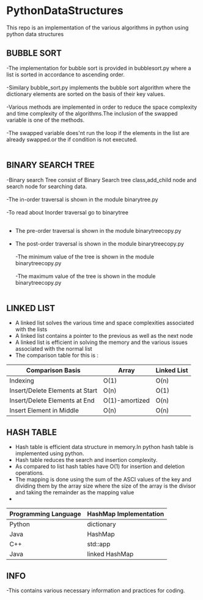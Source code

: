 # PythonDataStructures
This repo is an implementation of the various algorithms in python using python data structures
## BUBBLE SORT
-The implementation for bubble sort is provided in bubblesort.py where a list is sorted in accordance to ascending order.<br /><br />
-Similary bubble_sort.py implements the bubble sort algorithm where the dictionary elements are sorted on the basis of their key values.<br /><br />
-Various methods are implemented in order to reduce the space complexity and time complexity of the algorithms.The inclusion of the swapped variable is one of the methods.<br /><br />
-The swapped variable does'nt run the loop if the elements in the list are already swapped.or the if condition is not executed.<br /><br />

## BINARY SEARCH TREE 
-Binary search Tree consist of Binary Search tree class,add_child node and search node for searching data.<br /><br />
-The in-order traversal is shown in the module binarytree.py<br /><br />
-To read about Inorder traversal go to 
binarytree <br /><br />
- The pre-order traversal is shown in the module binarytreecopy.py<br /><br />
- The post-order traversal is shown in the module binarytreecopy.py<br /><br />
-The minimum value of the tree is shown in the module binarytreecopy.py<br /><br />
-The maximum value of the tree is shown in the module binarytreecopy.py<br /><br />

## LINKED LIST
- A linked list solves the various time and space complexities associated with the lists
- A linked list contains a pointer to the previous as well as the next node
- A linked list is efficient in solving the memory and the various issues associated with the normal list
- The comparison table for this is :

| Comparison Basis                 | Array           | Linked List |
| -------------------------------- | --------------- | ----------- |
| Indexing                         | O(1)            | O(n)        | 
| Insert/Delete Elements at Start  | O(n)            | O(1)        |
| Insert/Delete Elements at End    | O(1)-amortized  | O(n)        |
| Insert Element in Middle         | O(n)            | O(n)        |

## HASH TABLE 
- Hash table is efficient data structure in memory.In python hash table is implemented using python.</br>
- Hash table reduces the search and insertion complexity.</br>
- As compared to list hash tables have O(1) for insertion and deletion operations.</br>
- The mapping is done using the sum of the ASCI values of the key and dividing them by the array size where the size of the array is the divisor and taking the remainder as the mapping value </br>
-
| Programming Language             | HashMap Implementation | 
| -------------------------------- | -----------------------| 
| Python                           | dictionary             |  
| Java                             | HashMap                | 
| C++                              | std::app               | 
| Java                             | linked HashMap         | 




## INFO
-This contains various necessary information and practices for coding.<br />


